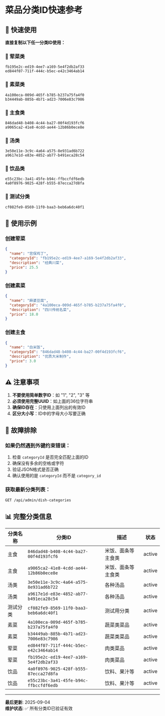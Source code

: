 # 菜品分类ID快速参考

## 🚀 快速使用

**直接复制以下任一分类ID使用：**

### 🥩 荤菜类
```
fb195e2c-ed19-4ee7-a169-5e4f2db2af33
ed844f07-711f-444c-b5ec-e42c3464ab14
```

### 🥬 素菜类
```
4a100eca-009d-465f-b785-b237a75fa4f0
b34449ab-885b-4b71-ad23-7006e83c7986
```

### 🍚 主食类
```
846dad48-b408-4c44-ba27-00f4d193fcf6
a9065ca2-41e8-4cdd-ae44-12b86b0ece8e
```

### 🍲 汤类
```
3e50e11e-3c9c-4a64-a575-8e931ad6b722
a9617e1d-e83e-4852-ab77-b491eca28c54
```

### 🥤 饮品类
```
e55c23bc-3a41-45fe-b94c-ffbccfdf6edb
4a0f8976-9025-428f-b555-87ecca27d8fa
```

### 🧪 测试分类
```
cf082fe9-8569-11f0-baa3-beb6a6dc40f1
```

## 📝 使用示例

### 创建荤菜
```json
{
  "name": "宫保鸡丁",
  "categoryId": "fb195e2c-ed19-4ee7-a169-5e4f2db2af33",
  "description": "经典川菜",
  "price": 25.5
}
```

### 创建素菜
```json
{
  "name": "麻婆豆腐",
  "categoryId": "4a100eca-009d-465f-b785-b237a75fa4f0",
  "description": "四川传统名菜",
  "price": 18.0
}
```

### 创建主食
```json
{
  "name": "白米饭",
  "categoryId": "846dad48-b408-4c44-ba27-00f4d193fcf6",
  "description": "优质大米制作",
  "price": 3.0
}
```

## ⚠️ 注意事项

1. **不要使用简单数字ID**：如 "1", "2", "3" 等
2. **必须使用完整UUID**：如上面的36位字符串
3. **确保ID存在**：只使用上面列出的有效ID
4. **区分大小写**：ID中的字母大小写要正确

## 🔧 故障排除

### 如果仍然遇到外键约束错误：
1. 检查 `categoryId` 是否完全匹配上面的ID
2. 确保没有多余的空格或字符
3. 验证JSON格式是否正确
4. 确认使用的是 `categoryId` 而不是 `category_id`

### 获取最新分类列表：
```bash
GET /api/admin/dish-categories
```

## 📊 完整分类信息

| 分类名称 | 分类ID | 描述 | 状态 |
|----------|--------|------|------|
| 主食 | `846dad48-b408-4c44-ba27-00f4d193fcf6` | 米饭、面条等主食类 | active |
| 主食 | `a9065ca2-41e8-4cdd-ae44-12b86b0ece8e` | 米饭、面条等主食类 | active |
| 汤类 | `3e50e11e-3c9c-4a64-a575-8e931ad6b722` | 各种汤品 | active |
| 汤类 | `a9617e1d-e83e-4852-ab77-b491eca28c54` | 各种汤品 | active |
| 测试分类 | `cf082fe9-8569-11f0-baa3-beb6a6dc40f1` | 测试用分类 | active |
| 素菜 | `4a100eca-009d-465f-b785-b237a75fa4f0` | 蔬菜类菜品 | active |
| 素菜 | `b34449ab-885b-4b71-ad23-7006e83c7986` | 蔬菜类菜品 | active |
| 荤菜 | `ed844f07-711f-444c-b5ec-e42c3464ab14` | 肉类菜品 | active |
| 荤菜 | `fb195e2c-ed19-4ee7-a169-5e4f2db2af33` | 肉类菜品 | active |
| 饮品 | `4a0f8976-9025-428f-b555-87ecca27d8fa` | 饮料、果汁等 | active |
| 饮品 | `e55c23bc-3a41-45fe-b94c-ffbccfdf6edb` | 饮料、果汁等 | active |

---

**最后更新**: 2025-09-04  
**维护状态**: ✅ 所有分类ID已验证有效
